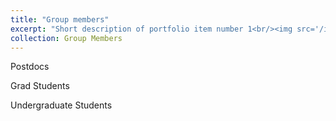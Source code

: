 ```yaml
---
title: "Group members"
excerpt: "Short description of portfolio item number 1<br/><img src='/images/500x300.png'>"
collection: Group Members
---
```


Postdocs

Grad Students

Undergraduate Students
